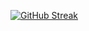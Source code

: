 [![GitHub Streak](https://streak-stats.demolab.com?user=botcott&theme=transparent&hide_border=true&short_numbers=true&hide_longest_streak=true)](https://git.io/streak-stats)
